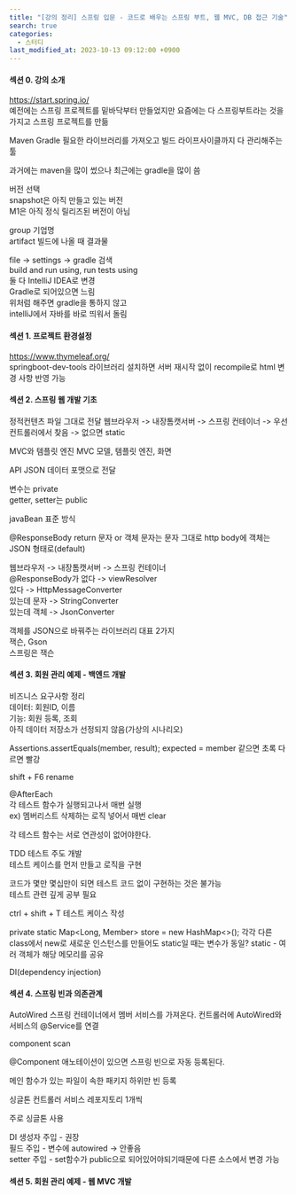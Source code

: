 ```yaml
---
title: "[강의 정리] 스프링 입문 - 코드로 배우는 스프링 부트, 웹 MVC, DB 접근 기술"
search: true
categories: 
  - 스터디
last_modified_at: 2023-10-13 09:12:00 +0900
---
```


#### 섹션 0. 강의 소개

https://start.spring.io/  
예전에는 스프링 프로젝트를 밑바닥부터 만들었지만 요즘에는 다 스프링부트라는 것을 가지고 스프링 프로젝트를 만듦

Maven
Gradle
필요한 라이브러리를 가져오고 빌드 라이프사이클까지 다 관리해주는 툴

과거에는 maven을 많이 썼으나 최근에는 gradle을 많이 씀

버전 선택  
snapshot은 아직 만들고 있는 버전  
M1은 아직 정식 릴리즈된 버전이 아님  

group 기업명   
artifact 빌드에 나올 때 결과물

file -> settings -> gradle 검색  
build and run using, run tests using  
둘 다 IntelliJ IDEA로 변경  
Gradle로 되어있으면 느림  
위처럼 해주면 gradle을 통하지 않고  
intelliJ에서 자바를 바로 띄워서 돌림

#### 섹션 1. 프로젝트 환경설정

https://www.thymeleaf.org/  
springboot-dev-tools 라이브러리 설치하면 서버 재시작 없이 recompile로 html 변경 사항 반영 가능

#### 섹션 2. 스프링 웹 개발 기초

정적컨텐츠
파일 그대로 전달
웹브라우저 -> 내장톰캣서버 -> 스프링 컨테이너 -> 우선 컨트롤러에서 찾음 -> 없으면 static

MVC와 템플릿 엔진
MVC 모델, 템플릿 엔진, 화면

API
JSON 데이터 포맷으로 전달

변수는 private  
getter, setter는 public

javaBean 표준 방식

@ResponseBody
return 문자 or 객체
문자는 문자 그대로 http body에
객체는 JSON 형태로(default)

웹브라우저 -> 내장톰캣서버 -> 스프링 컨테이너  
@ResponseBody가 없다 -> viewResolver  
있다 -> HttpMessageConverter  
  있는데 문자 -> StringConverter  
  있는데 객체 -> JsonConverter

객체를 JSON으로 바꿔주는 라이브러리 대표 2가지  
잭슨, Gson  
스프링은 잭슨

#### 섹션 3. 회원 관리 예제 - 백엔드 개발

비즈니스 요구사항 정리  
데이터: 회원ID, 이름  
기능: 회원 등록, 조회  
아직 데이터 저장소가 선정되지 않음(가상의 시나리오)  

Assertions.assertEquals(member, result);
expected = member
같으면 초록 다르면 빨강

shift + F6 rename

@AfterEach  
각 테스트 함수가 실행되고나서 매번 실행  
ex) 멤버리스트 삭제하는 로직 넣어서 매번 clear  

각 테스트 함수는 서로 연관성이 없어야한다.  

TDD 테스트 주도 개발  
테스트 케이스를 먼저 만들고 로직을 구현  

코드가 몇만 몇십만이 되면 테스트 코드 없이 구현하는 것은 불가능  
테스트 관련 깊게 공부 필요  

ctrl + shift + T
테스트 케이스 작성

private static Map<Long, Member> store = new HashMap<>();
각각 다른 class에서 new로 새로운 인스턴스를 만들어도 static일 때는 변수가 동일?
static - 여러 객체가 해당 메모리를 공유

DI(dependency injection)

#### 섹션 4. 스프링 빈과 의존관계

AutoWired
스프링 컨테이너에서 멤버 서비스를 가져온다.
컨트롤러에 AutoWired와 서비스의 @Service를 연결

component scan

@Component 애노테이션이 있으면 스프링 빈으로 자동 등록된다.

메인 함수가 있는 파일이 속한 패키지 하위만 빈 등록

싱글톤
컨트롤러 서비스 레포지토리 1개씩

주로 싱글톤 사용

DI
생성자 주입 - 권장  
필드 주입 - 변수에 autowired -> 안좋음  
setter 주입 - set함수가 public으로 되어있어야되기때문에 다른 소스에서 변경 가능


#### 섹션 5. 회원 관리 예제 - 웹 MVC 개발